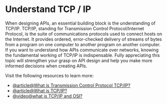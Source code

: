 # Understand TCP / IP

When designing APIs, an essential building block is the understanding of TCP/IP. TCP/IP, standing for Transmission Control Protocol/Internet Protocol, is the suite of communications protocols used to connect hosts on the Internet. It provides ordered, error-checked delivery of streams of bytes from a program on one computer to another program on another computer. If you want to understand how APIs communicate over networks, knowing the fundamental working of TCP/IP is indispensable. Fully appreciating this topic will strengthen your grasp on API design and help you make more informed decisions when creating APIs.

Visit the following resources to learn more:

- [@article@What is Transmission Control Protocol TCP/IP?](https://www.fortinet.com/resources/cyberglossary/tcp-ip)
- [@article@What is TCP/IP?](https://www.cloudflare.com/en-gb/learning/ddos/glossary/tcp-ip/)
- [@video@what is TCP/IP and OSI?](https://www.youtube.com/watch?v=CRdL1PcherM)